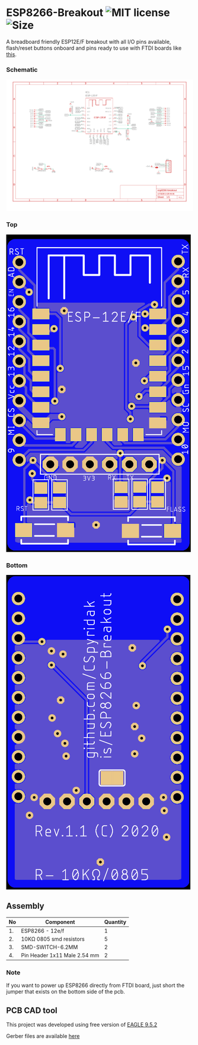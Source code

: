 # ESP8266-Breakout ![MIT license](https://img.shields.io/github/license/CSpyridakis/ESP8266-Breakout?style=plastic) ![Size](https://img.shields.io/github/repo-size/CSpyridakis/ESP8266-Breakout?style=plastic)

A breadboard friendly ESP12E/F breakout with all I/O pins available, flash/reset buttons onboard and pins ready to use with FTDI boards like [this](https://www.banggood.com/FT232RL-FTDI-USB-To-TTL-Serial-Converter-Adapter-Module-p-917226.html?rmmds=buy&cur_warehouse=CN).

### Schematic
![Schematic](doc/schematic.png)

### Top
![Top](doc/top.png)

### Bottom
![Bottom](doc/bottom.png)

## Assembly 

| No  |   Component   |    Quantity      |
| --- | ------------- | ---------------- |
| 1.  |      ESP8266 - 12e/f         | 1 | 
| 2.  |    10KΩ 0805 smd resistors   | 5 | 
| 3.  |      SMD-SWITCH-6.2MM        | 2 |
| 4.  | Pin Header 1x11 Male 2.54 mm | 2 |

### Note
If you want to power up ESP8266 directly from FTDI board, just short the jumper that exists on the bottom side of the pcb.

## PCB CAD tool
This project was developed using free version of  [EAGLE 9.5.2](https://www.autodesk.com/products/eagle/overview)

Gerber files are available [here](pcb/gerber/)
